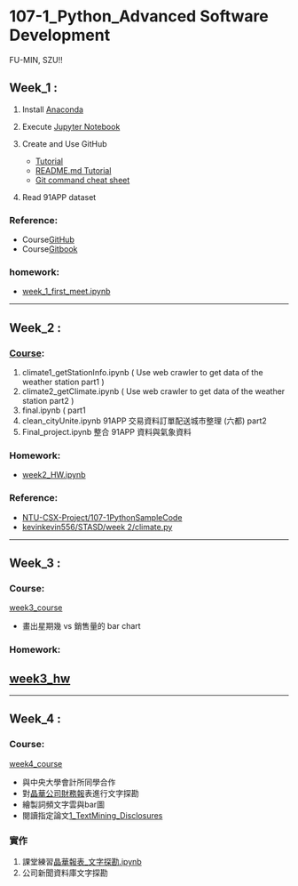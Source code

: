 # 107-1_Python_Advanced Software Development
FU-MIN, SZU!!
## Week_1 :
1. Install [Anaconda](https://www.anaconda.com/download/)
2. Execute [Jupyter Notebook](https://jupyter.readthedocs.io/en/latest/install.html#installing-jupyter-using-anaconda-and-conda)
3. Create and Use GitHub
   - [Tutorial](https://git-scm.com/book/zh-tw/v1/%E9%96%8B%E5%A7%8B)
   - [README.md Tutorial](http://xianbai.me/learn-md/article/about/readme.html)
   - [Git command cheat sheet](https://github.com/joshnh/Git-Commands)
   
4. Read 91APP dataset
### Reference:
- Course[GitHub](https://pecu.gitbooks.io/python_/content/)
- Course[Gitbook](https://github.com/NTU-CSX-Project/107-1PythonSampleCode)

### homework:
- [week_1_first_meet.ipynb](https://github.com/sufferming/csxproject/blob/master/week_1/week_1_first_meet.ipynb)
-----
## Week_2 :
### [Course](https://github.com/Hank421Chen/STASD/tree/master/week_2/Courses):
1. climate1_getStationInfo.ipynb ( Use web crawler to get data of the weather station part1 )
2. climate2_getClimate.ipynb ( Use web crawler to get data of the weather station part2 )
3. final.ipynb (   part1
4. clean_cityUnite.ipynb 91APP 交易資料訂單配送城市整理 (六都) part2
5. Final_project.ipynb 整合 91APP 資料與氣象資料
### Homework:
- [week2_HW.ipynb](https://github.com/sufferming/csxproject/blob/master/week_2/week2_HW.ipynb)
### Reference:
- [NTU-CSX-Project/107-1PythonSampleCode](https://github.com/NTU-CSX-Project/107-1PythonSampleCode)
- [kevinkevin556/STASD/week 2/climate.py](https://github.com/kevinkevin556/STASD/blob/master/week%202/climate.py)
-----
## Week_3 :
### Course:
[week3_course](https://github.com/sufferming/csxproject/blob/master/week_3/hw3.ipynb)
- 畫出星期幾 vs 銷售量的 bar chart
### Homework:
[week3_hw](https://github.com/sufferming/csxproject/blob/master/week_3/hw3.ipynb)
- 
-----
## Week_4 :
### Course:
[week4_course](https://github.com/sufferming/csxproject/blob/master/week_4/Week4_2707_Exemple.ipynb)

- 與中央大學會計所同學合作
- 對[晶華公司財務報](https://github.com/sufferming/csxproject/blob/master/week_4/Reports/2707%202017%20晶華.pdf)表進行文字探勘
- 繪製詞頻文字雲與bar圖
- 閱讀指定論文[1_TextMining_Disclosures](https://github.com/NTU-CSX-Project/107-1PythonSampleCode/blob/master/week_4/1_TextMining_Disclosures.pdf)
### 實作
1. 課堂練習[晶華報表_文字探勘.ipynb](https://github.com/sufferming/csxproject/blob/master/week_4/Week4_2707_Exemple.ipynb)
2. 公司新聞資料庫文字探勘


